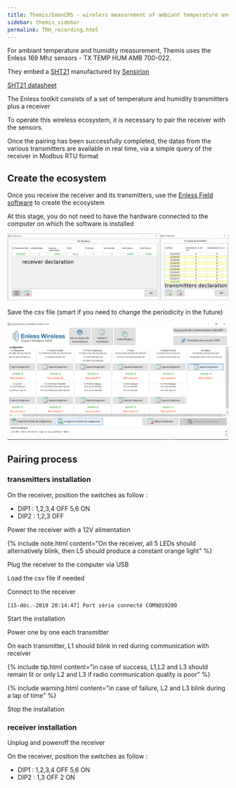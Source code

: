 ```yaml
---
title: Themis/EmonCMS - wireless measurement of ambiant temperature and humidity
sidebar: themis_sidebar
permalink: TRH_recording.html
---
```


For ambiant temperature and humidity measurement, Themis uses the Enless 169 Mhz sensors - TX TEMP HUM AMB 700-022.

They embed a [SHT21](https://www.sensirion.com/en/environmental-sensors/humidity-sensors/humidity-temperature-sensor-sht2x-digital-i2c-accurate/)
manufactured by [Sensirion](https://www.sensirion.com/en/)

[SHT21 datasheet](Sensirion_Humidity_Sensors_SHT21_Datasheet.pdf)

The Enless toolkit consists of a set of temperature and humidity transmitters plus a receiver

To operate this wireless ecosystem, it is necessary to pair the receiver with the sensors.

Once the pairing has been successfully completed, the datas from the various transmitters are available in real time, via a simple query of the receiver in Modbus RTU format

## Create the ecosystem

Once you receive the receiver and its transmitters, use the [Enless Field software](https://enless-wireless.com/ressources/Enless%20Field%20Installation.zip) to create the ecosystem

At this stage, you do not need to have the hardware connected to the computer on which the software is installed

![building the ecosystem](building_the_ecosystem.png)

Save the csv file (smart if you need to change the periodicity in the future)

![AIR.png](AIR.png)

## Pairing process

### transmitters installation

On the receiver, position the switches as follow :
- DIP1 : 1,2,3,4 OFF 5,6 ON
- DIP2 : 1,2,3 OFF
    
Power the receiver with a 12V alimentation

{% include note.html content="On the receiver, all 5 LEDs should alternatively blink, then L5 should produce a constant orange light" %}

Plug the receiver to the computer via USB

Load the csv file if needed

Connect to the receiver 

```
[15-déc.-2019 20:14:47] Port série connecté COM9@19200
```

Start the installation

Power one by one each transmitter

On each transmitter, L1 should blink in red during communication with receiver

{% include tip.html content="in case of success, L1,L2 and L3 should remain lit or only L2 and L3 if radio communication quality is poor" %}

{% include warning.html content="in case of failure, L2 and L3 blink during a lap of time" %}

Stop the installation

### receiver installation

Unplug and poweroff the receiver

On the receiver, position the switches as follow :
- DIP1 : 1,2,3,4 OFF 5,6 ON
- DIP2 : 1,3 OFF 2 ON

